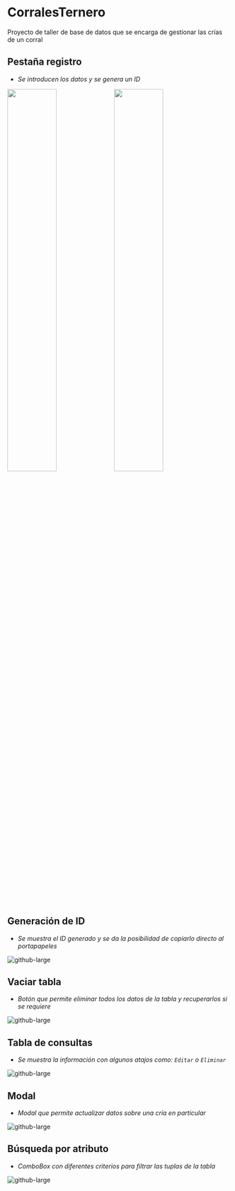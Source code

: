﻿# CorralesTernero

Proyecto de taller de base de datos que se encarga de gestionar las crías de un corral

## Pestaña registro
* _Se introducen los datos y se genera un ID_


<p float="left">
  <img src="https://github.com/urielexis64/CorralesTernero/blob/master/ScreenShots/Versi%C3%B3n%200.38/registro.gif" width="47%" />
  <img src="https://github.com/urielexis64/CorralesTernero/blob/master/ScreenShots/Versi%C3%B3n%200.38/Screenshot_1.png" width="47%" />
</p>

## Generación de ID
* _Se muestra el ID generado y se da la posibilidad de copiarlo directo al portapapeles_

![github-large](https://github.com/urielexis64/CorralesTernero/blob/master/ScreenShots/Versi%C3%B3n%200.38/Screenshot_2.png)

## Vaciar tabla
* _Botón que permite eliminar todos los datos de la tabla y recuperarlos si se requiere_

![github-large](https://github.com/urielexis64/CorralesTernero/blob/master/ScreenShots/Versi%C3%B3n%200.38/Screenshot_3.png)

## Tabla de consultas
* _Se muestra la información con algunos atajos como: `Editar` o `Eliminar`_

![github-large](https://github.com/urielexis64/CorralesTernero/blob/master/ScreenShots/Versi%C3%B3n%200.38/Screenshot_4.png) 

## Modal
* _Modal que permite actualizar datos sobre una cría en particular_

![github-large](https://github.com/urielexis64/CorralesTernero/blob/master/ScreenShots/Versi%C3%B3n%200.38/Screenshot_5.png)

## Búsqueda por atributo
* _ComboBox con diferentes criterios para filtrar las tuplas de la tabla_

![github-large](https://github.com/urielexis64/CorralesTernero/blob/master/ScreenShots/Versi%C3%B3n%200.38/Screenshot_6.png)
